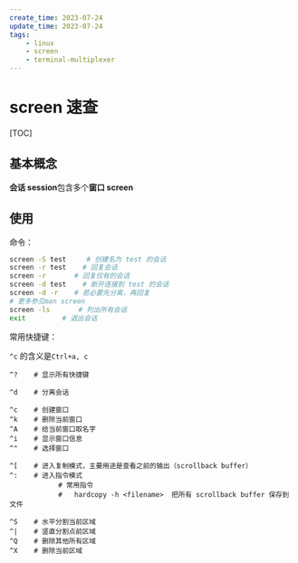 ```yaml
---
create_time: 2023-07-24
update_time: 2023-07-24
tags:
    - linux
    - screen
    - terminal-multiplexer
---
```


# screen 速查

[TOC]

<!-- more -->

## 基本概念

**会话 session**包含多个**窗口 screen**

## 使用

命令：

```bash
screen -S test     # 创建名为 test 的会话
screen -r test    # 回复会话
screen -r       # 回复仅有的会话
screen -d test    # 断开连接到 test 的会话
screen -d -r    # 若必要先分离，再回复
# 更多参见man screen
screen -ls       # 列出所有会话
exit         # 退出会话

```

常用快捷键：

`^c` 的含义是`Ctrl+a, c`

```
^?    # 显示所有快捷键

^d    # 分离会话

^c    # 创建窗口
^k    # 删除当前窗口
^A    # 给当前窗口取名字
^i    # 显示窗口信息
^"    # 选择窗口

^[    # 进入复制模式，主要用途是查看之前的输出（scrollback buffer）
^:    # 进入指令模式
			# 常用指令
			#   hardcopy -h <filename>  把所有 scrollback buffer 保存到文件

^S    # 水平分割当前区域
^|    # 竖直分割点前区域
^Q    # 删除其他所有区域
^X    # 删除当前区域
```